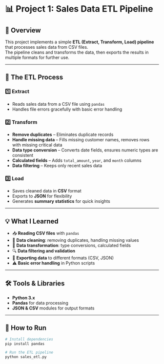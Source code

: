 # 📊 Project 1: Sales Data ETL Pipeline

## 📝 Overview
This project implements a simple **ETL (Extract, Transform, Load) pipeline** that processes sales data from CSV files.  
The pipeline cleans and transforms the data, then exports the results in multiple formats for further use.

---

## 🔄 The ETL Process

### **1️⃣ Extract**
- Reads sales data from a CSV file using `pandas`
- Handles file errors gracefully with basic error handling

### **2️⃣ Transform**
- **Remove duplicates** – Eliminates duplicate records
- **Handle missing data** – Fills missing customer names, removes rows with missing critical data
- **Data type conversion** – Converts date fields, ensures numeric types are consistent
- **Calculated fields** – Adds `total_amount`, `year`, and `month` columns
- **Data filtering** – Keeps only recent sales data

### **3️⃣ Load**
- Saves cleaned data in **CSV** format
- Exports to **JSON** for flexibility
- Generates **summary statistics** for quick insights

---

## 💡 What I Learned
- 📥 **Reading CSV files** with `pandas`  
- 🧹 **Data cleaning**: removing duplicates, handling missing values  
- 🔄 **Data transformation**: type conversions, calculated fields  
- 🔍 **Data filtering and validation**  
- 💾 **Exporting data** to different formats (CSV, JSON)  
- ⚠️ **Basic error handling** in Python scripts

---

## 🛠 Tools & Libraries
- **Python 3.x**
- **Pandas** for data processing
- **JSON & CSV** modules for output formats

---

## 🚀 How to Run
```bash
# Install dependencies
pip install pandas

# Run the ETL pipeline
python sales_etl.py
